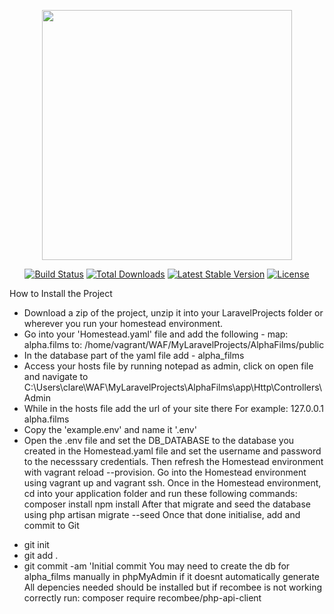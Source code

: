 <p align="center"><a href="https://laravel.com" target="_blank"><img src="https://raw.githubusercontent.com/laravel/art/master/logo-lockup/5%20SVG/2%20CMYK/1%20Full%20Color/laravel-logolockup-cmyk-red.svg" width="400"></a></p>

<p align="center">
<a href="https://travis-ci.org/laravel/framework"><img src="https://travis-ci.org/laravel/framework.svg" alt="Build Status"></a>
<a href="https://packagist.org/packages/laravel/framework"><img src="https://img.shields.io/packagist/dt/laravel/framework" alt="Total Downloads"></a>
<a href="https://packagist.org/packages/laravel/framework"><img src="https://img.shields.io/packagist/v/laravel/framework" alt="Latest Stable Version"></a>
<a href="https://packagist.org/packages/laravel/framework"><img src="https://img.shields.io/packagist/l/laravel/framework" alt="License"></a>
</p>

How to Install the Project
* Download a zip of the project, unzip it into your LaravelProjects folder or wherever you run your homestead environment.
* Go into your 'Homestead.yaml' file and add the following - map: alpha.films to: /home/vagrant/WAF/MyLaravelProjects/AlphaFilms/public
* In the database part of the yaml file add - alpha_films
* Access your hosts file by running notepad as admin, click on open file and navigate to C:\Users\clare\WAF\MyLaravelProjects\AlphaFilms\app\Http\Controllers\Admin
* While in the hosts file add the url of your site there For example: 127.0.0.1 alpha.films
* Copy the 'example.env' and name it '.env'
* Open the .env file and set the DB_DATABASE to the database you created in the Homestead.yaml file and set the username and password to the necesssary credentials.
Then refresh the Homestead environment with vagrant reload --provision. Go into the Homestead environment using vagrant up and vagrant ssh. Once in the Homestead environment, cd into your application folder and run these following commands:
composer install
npm install After that migrate and seed the database using php artisan migrate --seed Once that done initialise, add and commit to Git
- git init
- git add .
- git commit -am 'Initial commit
You may need to create the db for alpha_films manually in phpMyAdmin if it doesnt automatically generate
All depencies needed should be installed but if recombee is not working correctly run:
composer require recombee/php-api-client
